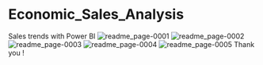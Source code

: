 # Economic_Sales_Analysis
Sales trends with Power BI
![readme_page-0001](https://github.com/yuvarajrajdata/Economic_Sales_Analysis/assets/126889862/0be3d770-87c6-4236-99d2-cc9b608d48f3)
![readme_page-0002](https://github.com/yuvarajrajdata/Economic_Sales_Analysis/assets/126889862/06340a57-6386-41b9-ac94-ec9e29de0c55)
![readme_page-0003](https://github.com/yuvarajrajdata/Economic_Sales_Analysis/assets/126889862/ddc61174-5e7c-4806-b5cf-246c0b47b0f6)
![readme_page-0004](https://github.com/yuvarajrajdata/Economic_Sales_Analysis/assets/126889862/0efc0fd4-0355-410a-809e-3d03091fd089)
![readme_page-0005](https://github.com/yuvarajrajdata/Economic_Sales_Analysis/assets/126889862/36098c09-0909-4d57-bfd9-966cd66e6422)
Thank you !
